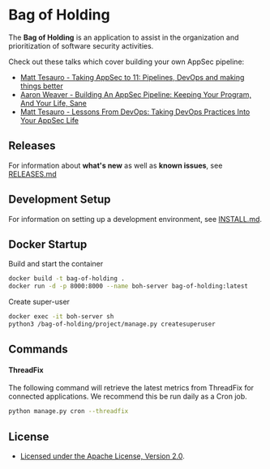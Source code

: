 # Bag of Holding

The **Bag of Holding** is an application to assist in the organization and prioritization of software security activities.

Check out these talks which cover building your own AppSec pipeline:

* [Matt Tesauro - Taking AppSec to 11: Pipelines, DevOps and making things better](https://www.youtube.com/watch?v=LfVhB3EiDDs)
* [Aaron Weaver - Building An AppSec Pipeline: Keeping Your Program, And Your Life, Sane](https://www.youtube.com/watch?v=1CDSOSl4DQU)
* [Matt Tesauro - Lessons From DevOps: Taking DevOps Practices Into Your AppSec Life](https://www.youtube.com/watch?v=tDnyFitE0y4)

## Releases

For information about **what's new** as well as **known issues**, see [RELEASES.md](RELEASES.md)

## Development Setup

For information on setting up a development environment, see [INSTALL.md](INSTALL.md).

## Docker Startup

Build and start the container

```sh
docker build -t bag-of-holding .
docker run -d -p 8000:8000 --name boh-server bag-of-holding:latest
```

Create super-user

```sh
docker exec -it boh-server sh
python3 /bag-of-holding/project/manage.py createsuperuser
```

## Commands

#### ThreadFix

The following command will retrieve the latest metrics from ThreadFix for connected applications. We recommend this be run daily as a Cron job.

```sh
python manage.py cron --threadfix
```

## License

* [Licensed under the Apache License, Version 2.0](LICENSE.md).
